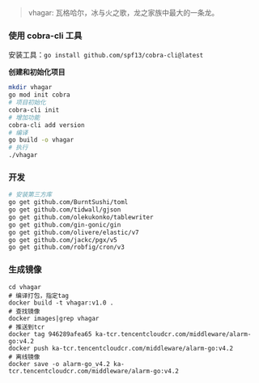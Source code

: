 

>vhagar: 瓦格哈尔，冰与火之歌，龙之家族中最大的一条龙。

### 使用 cobra-cli 工具

安装工具：`go install github.com/spf13/cobra-cli@latest`

**创建和初始化项目**

```bash
mkdir vhagar
go mod init cobra
# 项目初始化
cobra-cli init
# 增加功能
cobra-cli add version
# 编译
go build -o vhagar
# 执行
./vhagar
```

### 开发

```bash
# 安装第三方库
go get github.com/BurntSushi/toml
go get github.com/tidwall/gjson
go get github.com/olekukonko/tablewriter
go get github.com/gin-gonic/gin
go get github.com/olivere/elastic/v7
go get github.com/jackc/pgx/v5
go get github.com/robfig/cron/v3
```


### 生成镜像

```shell
cd vhagar
# 编译打包，指定tag
docker build -t vhagar:v1.0 .
# 查找镜像
docker images|grep vhagar
# 推送到tcr
docker tag 946289afea65 ka-tcr.tencentcloudcr.com/middleware/alarm-go:v4.2
docker push ka-tcr.tencentcloudcr.com/middleware/alarm-go:v4.2
# 离线镜像
docker save -o alarm-go_v4.2 ka-tcr.tencentcloudcr.com/middleware/alarm-go:v4.2
```